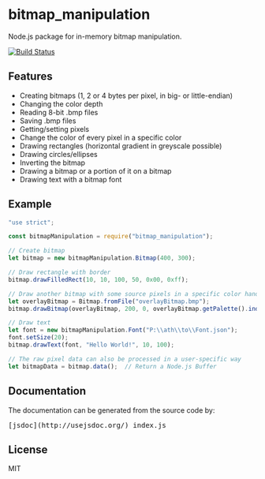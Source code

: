 # bitmap_manipulation

Node.js package for in-memory bitmap manipulation.

[![Build Status](https://travis-ci.org/vonderheide/mono-bitmap.svg?branch=master)](https://travis-ci.org/vonderheide/mono-bitmap)

## Features

* Creating bitmaps (1, 2 or 4 bytes per pixel, in big- or little-endian)
* Changing the color depth
* Reading 8-bit .bmp files
* Saving .bmp files
* Getting/setting pixels
* Change the color of every pixel in a specific color
* Drawing rectangles (horizontal gradient in greyscale possible)
* Drawing circles/ellipses
* Inverting the bitmap
* Drawing a bitmap or a portion of it on a bitmap
* Drawing text with a bitmap font

## Example

```javascript
"use strict";

const bitmapManipulation = require("bitmap_manipulation");

// Create bitmap
let bitmap = new bitmapManipulation.Bitmap(400, 300);

// Draw rectangle with border
bitmap.drawFilledRect(10, 10, 100, 50, 0x00, 0xff);

// Draw another bitmap with some source pixels in a specific color handled as transparent
let overlayBitmap = Bitmap.fromFile("overlayBitmap.bmp");
bitmap.drawBitmap(overlayBitmap, 200, 0, overlayBitmap.getPalette().indexOf(0xff00ff/*magenta*/));

// Draw text
let font = new bitmapManipulation.Font("P:\\ath\\to\\Font.json");
font.setSize(20);
bitmap.drawText(font, "Hello World!", 10, 100);

// The raw pixel data can also be processed in a user-specific way
let bitmapData = bitmap.data();  // Return a Node.js Buffer
```

## Documentation

The documentation can be generated from the source code by:

<pre>
[jsdoc](http://usejsdoc.org/) index.js
</pre>

## License

MIT
